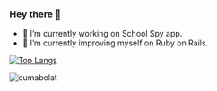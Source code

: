 ### Hey there 👋

- 🔭 I’m currently working on School Spy app.
- 🌱 I’m currently improving myself on Ruby on Rails.

[![Top Langs](https://github-readme-stats.vercel.app/api/top-langs/?username=CumaBolat&layout=compact&theme=gruvbox&exclude_repo=Hackerrank-30-Days-Of-Code,Snake-Game)](https://github.com/CumaBolat/github-readme-stats)

<p><img align="center" src="https://github-readme-streak-stats.herokuapp.com/?user=CumaBolat&theme=gruvbox" alt="cumabolat" /></p>

<!--
**CumaBolat/CumaBolat** is a ✨ _special_ ✨ repository because its `README.md` (this file) appears on your GitHub profile.

Here are some ideas to get you started:

- 🔭 I’m currently working on ...
- 🌱 I’m currently learning ...
- 👯 I’m looking to collaborate on ...
- 🤔 I’m looking for help with ...
- 💬 Ask me about ...
- 📫 How to reach me: ...
- 😄 Pronouns: ...
- ⚡ Fun fact: ...
![Anurag's GitHub stats](https://github-readme-stats.vercel.app/api?username=CumaBolat&count_private=true&theme=gruvbox)

-->
